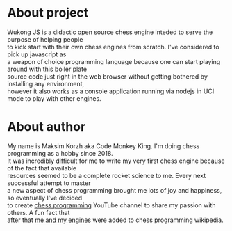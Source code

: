 # About project
Wukong JS is a didactic open source chess engine inteded to serve the purpose of helping people<br>
to kick start with their own chess engines from scratch. I've considered to pick up javascript as<br>
a weapon of choice programming language because one can start playing around with this boiler plate<br>
source code just right in the web browser without getting bothered by installing any environment,<br>
however it also works as a console application running via nodejs in UCI mode to play with other engines.<br>

# About author
My name is Maksim Korzh aka Code Monkey King. I'm doing chess programming as a hobby since 2018.<br>
It was incredibly difficult for me to write my very first chess engine because of the fact that available<br>
resources seemed to be a complete rocket science to me. Every next successful attempt to master<br>
a new aspect of chess programming brought me lots of joy and happiness, so eventually I've decided<br>
to create <a href="https://www.youtube.com/channel/UCB9-prLkPwgvlKKqDgXhsMQ/playlists">chess programming</a> YouTube channel to share my passion with others. A fun fact that<br>
after that <a href="https://www.chessprogramming.org/Maksim_Korzh">me and my engines</a> were added to chess programming wikipedia.
